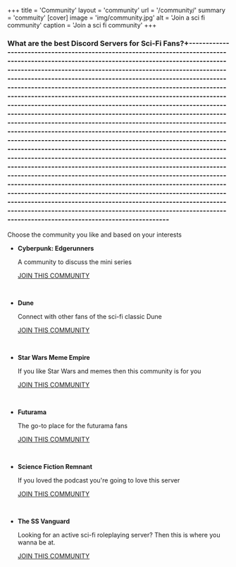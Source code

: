 +++
title = 'Community'
layout = 'community'
url = '/community/'
summary = 'commuity'
[cover]
    image = 'img/community.jpg'
    alt = 'Join a sci fi community'
    caption = 'Join a sci fi community'
+++

<!-- ## join thefirst discord link
[Join the Server](https://discord.gg/DQrrG9uv)

[[profileMode.buttons]]
name = "Join the network"
url = "https://discord.gg/DQrrG9uv" -->

### What are the best Discord Servers for Sci-Fi Fans?+-----------------------------------------------------------------------------------------------------------------------------------------------------------------------------------------------------------------------------------------------------------------------------------------------------------------------------------------------------------------------------------------------------------------------------------------------------------------------------------------------------------------------------------------------------------------------------------------------------------------------------------------------------------------------------------------------------------------------------------------------------------------------------------------------------------------------------------------------------------------------------------------------------------------------------------------------------------------------------------------------------------------------------------------------------------------------------------------------------------------------------------------------------------------------------------------------------------------------------------------------------------------------------------------------------------------------------------------------
Choose the community you like and based on your interests

- **Cyberpunk: Edgerunners**  

    A community to discuss the mini series

    [JOIN THIS COMMUNITY](https://discord.gg/jwbJTtps)
<p>&nbsp;</p>

- **Dune**  

    Connect with other fans of the sci-fi classic Dune  

    [JOIN THIS COMMUNITY](https://discord.gg/rsTKywNZ)
<p>&nbsp;</p>  

- **Star Wars Meme Empire**  

    If you like Star Wars and memes then this community is for you  

    [JOIN THIS COMMUNITY](https://discord.gg/BRJBZR4T)
<p>&nbsp;</p> 

- **Futurama**  

    The go-to place for the futurama fans  

    [JOIN THIS COMMUNITY](https://discord.gg/d7N8Bsjy)
<p>&nbsp;</p>

- **Science Fiction Remnant**  

    If you loved the podcast you're going to love this server  

    [JOIN THIS COMMUNITY](https://discord.gg/NJxbcmNF)
 <p>&nbsp;</p> 

- **The SS Vanguard**  

    Looking for an active sci-fi roleplaying server? Then this is where you wanna be at.

    [JOIN THIS COMMUNITY](https://discord.gg/DCcXXgXj)
 <p>&nbsp;</p> 

